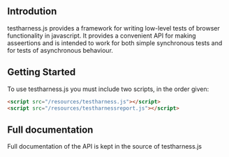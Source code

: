 ﻿ 
## Introdution ##

testharness.js provides a framework for writing low-level tests of
browser functionality in javascript. It provides a convenient API for
making asseertions and is intended to work for both simple synchronous
tests and for tests of asynchronous behaviour.

## Getting Started ##

To use testharness.js you must include two scripts, in the order given:

``` html
<script src="/resources/testharness.js"></script>
<script src="/resources/testharnessreport.js"></script>
```

## Full documentation ##

Full documentation of the API is kept in the source of testharness.js